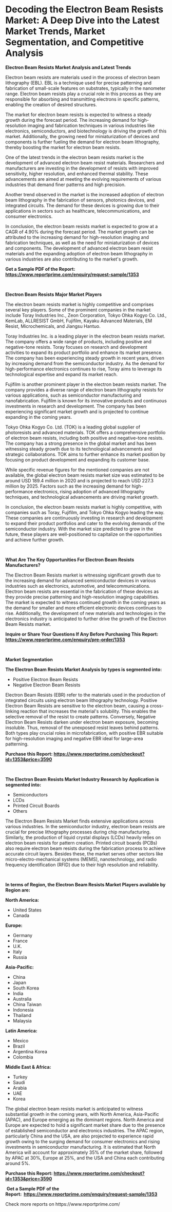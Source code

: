 <p><h1>Decoding the Electron Beam Resists Market: A Deep Dive into the Latest Market Trends, Market Segmentation, and Competitive Analysis</h1></p><p><strong>Electron Beam Resists Market Analysis and Latest Trends</strong></p>
<p><p>Electron beam resists are materials used in the process of electron beam lithography (EBL). EBL is a technique used for precise patterning and fabrication of small-scale features on substrates, typically in the nanometer range. Electron beam resists play a crucial role in this process as they are responsible for absorbing and transmitting electrons in specific patterns, enabling the creation of desired structures.</p><p>The market for electron beam resists is expected to witness a steady growth during the forecast period. The increasing demand for high-resolution imaging and fabrication techniques in various industries like electronics, semiconductors, and biotechnology is driving the growth of this market. Additionally, the growing need for miniaturization of devices and components is further fueling the demand for electron beam lithography, thereby boosting the market for electron beam resists.</p><p>One of the latest trends in the electron beam resists market is the development of advanced electron beam resist materials. Researchers and manufacturers are investing in the development of resists with improved sensitivity, higher resolution, and enhanced thermal stability. These advancements are aimed at meeting the evolving requirements of various industries that demand finer patterns and high precision.</p><p>Another trend observed in the market is the increased adoption of electron beam lithography in the fabrication of sensors, photonics devices, and integrated circuits. The demand for these devices is growing due to their applications in sectors such as healthcare, telecommunications, and consumer electronics.</p><p>In conclusion, the electron beam resists market is expected to grow at a CAGR of 4.90% during the forecast period. The market growth can be attributed to the increasing demand for high-resolution imaging and fabrication techniques, as well as the need for miniaturization of devices and components. The development of advanced electron beam resist materials and the expanding adoption of electron beam lithography in various industries are also contributing to the market's growth.</p></p>
<p><strong>Get a Sample PDF of the Report:&nbsp; <a href="https://www.reportprime.com/enquiry/request-sample/1353">https://www.reportprime.com/enquiry/request-sample/1353</a></strong></p>
<p>&nbsp;</p>
<p><strong>Electron Beam Resists Major Market Players</strong></p>
<p><p>The electron beam resists market is highly competitive and comprises several key players. Some of the prominent companies in the market include Toray Industries Inc., Zeon Corporation, Tokyo Ohka Kogyo Co. Ltd., KemLab, ALLRESIST GmbH, Fujifilm, Kayaku Advanced Materials, EM Resist, Microchemicals, and Jiangsu Hantuo. </p><p>Toray Industries Inc. is a leading player in the electron beam resists market. The company offers a wide range of products, including positive and negative-tone resists. Toray focuses on research and development activities to expand its product portfolio and enhance its market presence. The company has been experiencing steady growth in recent years, driven by increasing demand from the semiconductor industry. As the demand for high-performance electronics continues to rise, Toray aims to leverage its technological expertise and expand its market reach.</p><p>Fujifilm is another prominent player in the electron beam resists market. The company provides a diverse range of electron beam lithography resists for various applications, such as semiconductor manufacturing and nanofabrication. Fujifilm is known for its innovative products and continuous investments in research and development. The company has been experiencing significant market growth and is projected to continue expanding in the coming years.</p><p>Tokyo Ohka Kogyo Co. Ltd. (TOK) is a leading global supplier of photoresists and advanced materials. TOK offers a comprehensive portfolio of electron beam resists, including both positive and negative-tone resists. The company has a strong presence in the global market and has been witnessing steady growth due to its technological advancements and strategic collaborations. TOK aims to further enhance its market position by focusing on product development and expanding its customer base.</p><p>While specific revenue figures for the mentioned companies are not available, the global electron beam resists market size was estimated to be around USD 189.4 million in 2020 and is projected to reach USD 227.3 million by 2025. Factors such as the increasing demand for high-performance electronics, rising adoption of advanced lithography techniques, and technological advancements are driving market growth.</p><p>In conclusion, the electron beam resists market is highly competitive, with companies such as Toray, Fujifilm, and Tokyo Ohka Kogyo leading the way. These companies are continuously investing in research and development to expand their product portfolios and cater to the evolving demands of the semiconductor industry. With the market size predicted to grow in the future, these players are well-positioned to capitalize on the opportunities and achieve further growth.</p></p>
<p>&nbsp;</p>
<p><strong>What Are The Key Opportunities For Electron Beam Resists Manufacturers?</strong></p>
<p><p>The Electron Beam Resists market is witnessing significant growth due to the increasing demand for advanced semiconductor devices in various industries such as electronics, automotive, and telecommunications. Electron beam resists are essential in the fabrication of these devices as they provide precise patterning and high-resolution imaging capabilities. The market is expected to witness continued growth in the coming years as the demand for smaller and more efficient electronic devices continues to rise. Additionally, the development of new materials and technologies in the electronics industry is anticipated to further drive the growth of the Electron Beam Resists market.</p></p>
<p><strong>Inquire or Share Your Questions If Any Before Purchasing This Report: <a href="https://www.reportprime.com/enquiry/pre-order/1353">https://www.reportprime.com/enquiry/pre-order/1353</a></strong></p>
<p>&nbsp;</p>
<p><strong>Market Segmentation</strong></p>
<p><strong>The Electron Beam Resists Market Analysis by types is segmented into:</strong></p>
<p><ul><li>Positive Electron Beam Resists</li><li>Negative Electron Beam Resists</li></ul></p>
<p><p>Electron Beam Resists (EBR) refer to the materials used in the production of integrated circuits using electron beam lithography technology. Positive Electron Beam Resists are sensitive to the electron beam, causing a cross-linking reaction that increases the material's solubility. This enables the selective removal of the resist to create patterns. Conversely, Negative Electron Beam Resists darken under electron beam exposure, becoming insoluble. Thus, removal of the unexposed resist leaves behind patterns. Both types play crucial roles in microfabrication, with positive EBR suitable for high-resolution imaging and negative EBR ideal for large-area patterning.</p></p>
<p><strong>Purchase this Report:&nbsp;<a href="https://www.reportprime.com/checkout?id=1353&price=3590">https://www.reportprime.com/checkout?id=1353&price=3590</a></strong></p>
<p>&nbsp;</p>
<p><strong>The Electron Beam Resists Market Industry Research by Application is segmented into:</strong></p>
<p><ul><li>Semiconductors</li><li>LCDs</li><li>Printed Circuit Boards</li><li>Others</li></ul></p>
<p><p>The Electron Beam Resists Market finds extensive applications across various industries. In the semiconductor industry, electron beam resists are crucial for precise lithography processes during chip manufacturing. Similarly, the production of liquid crystal displays (LCDs) heavily relies on electron beam resists for pattern creation. Printed circuit boards (PCBs) also require electron beam resists during the fabrication process to achieve accurate circuit layers. Besides these, the market serves other sectors like micro-electro-mechanical systems (MEMS), nanotechnology, and radio frequency identification (RFID) due to their high resolution and reliability.</p></p>
<p>&nbsp;</p>
<p><strong>In terms of Region, the Electron Beam Resists Market Players available by Region are:</strong></p>
<p>
    <p> <strong> North America: </strong>
        <ul>
            <li>United States</li>
            <li>Canada</li>
        </ul>
        </p> 
    <p> <strong> Europe: </strong>
        <ul>
            <li>Germany</li>
            <li>France</li>
            <li>U.K.</li>
            <li>Italy</li>
            <li>Russia</li>
        </ul>
        </p> 
    <p> <strong> Asia-Pacific: </strong>
        <ul>
            <li>China</li>
            <li>Japan</li>
            <li>South Korea</li>
            <li>India</li>
            <li>Australia</li>
            <li>China Taiwan</li>
            <li>Indonesia</li>
            <li>Thailand</li>
            <li>Malaysia</li>
        </ul>
        </p> 
    <p> <strong> Latin America: </strong>
        <ul>
            <li>Mexico</li>
            <li>Brazil</li>
            <li>Argentina Korea</li>
            <li>Colombia</li>
        </ul>
        </p> 
    <p> <strong> Middle East & Africa: </strong>
        <ul>
            <li>Turkey</li>
            <li>Saudi</li>
            <li>Arabia</li>
            <li>UAE</li>
            <li>Korea</li>
        </ul>
    </p>
    </p>
<p><p>The global electron beam resists market is anticipated to witness substantial growth in the coming years, with North America, Asia-Pacific (APAC), and Europe emerging as the dominant regions. North America and Europe are expected to hold a significant market share due to the presence of established semiconductor and electronics industries. The APAC region, particularly China and the USA, are also projected to experience rapid growth owing to the surging demand for consumer electronics and rising investments in semiconductor manufacturing. It is estimated that North America will account for approximately 35% of the market share, followed by APAC at 30%, Europe at 25%, and the USA and China each contributing around 5%.</p></p>
<p><strong>Purchase this Report: <a href="https://www.reportprime.com/checkout?id=1353&price=3590">https://www.reportprime.com/checkout?id=1353&price=3590</a></strong></p>
<p>&nbsp;<strong>Get a Sample PDF of the Report:&nbsp;&nbsp;<a href="https://www.reportprime.com/enquiry/request-sample/1353">https://www.reportprime.com/enquiry/request-sample/1353</a></strong></p>
<p><strong></strong></p>
<p>Check more reports on https://www.reportprime.com/</p>